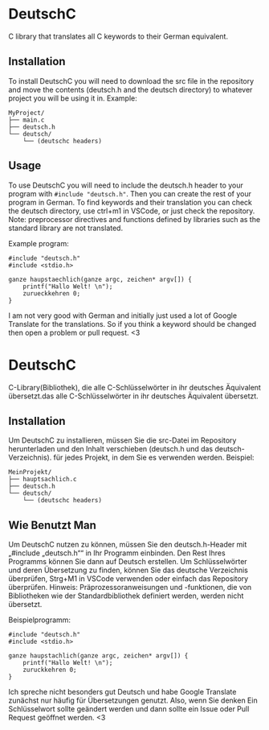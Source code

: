 # DeutschC
C library that translates all C keywords to their German equivalent.

## Installation
To install DeutschC you will need to download the src file in the repository and move the contents (deutsch.h and the deutsch directory)
to whatever project you will be using it in. Example:
```
MyProject/
├── main.c
├── deutsch.h
└── deutsch/
    └── (deutschc headers)
```

## Usage
To use DeutschC you will need to include the deutsch.h header to your program with ```#include "deutsch.h"```. Then you can create the rest of your program in German. To find keywords and their translation you can check the deutsch directory, use ctrl+m1 in VSCode, or just check the repository.
Note: preprocessor directives and functions defined by libraries such as the standard library are not translated.

Example program:
```
#include "deutsch.h"
#include <stdio.h>

ganze haupstaechlich(ganze argc, zeichen* argv[]) {
    printf("Hallo Welt! \n");
    zurueckkehren 0;
}
```

I am not very good with German and initially just used a lot of Google Translate for the translations. So if you think
a keyword should be changed then open a problem or pull request. <3

# DeutschC
C-Library(Bibliothek), die alle C-Schlüsselwörter in ihr deutsches Äquivalent übersetzt.das alle C-Schlüsselwörter in ihr deutsches Äquivalent übersetzt. 

## Installation
Um DeutschC zu installieren, müssen Sie die src-Datei im Repository herunterladen und den Inhalt verschieben (deutsch.h und das deutsch-Verzeichnis).
für jedes Projekt, in dem Sie es verwenden werden. Beispiel:
```
MeinProjekt/
├── hauptsachlich.c
├── deutsch.h
└── deutsch/
    └── (deutschc headers)
```

## Wie Benutzt Man
Um DeutschC nutzen zu können, müssen Sie den deutsch.h-Header mit „#include „deutsch.h““ in Ihr Programm einbinden. Den Rest Ihres Programms können Sie dann auf Deutsch erstellen. Um Schlüsselwörter und deren Übersetzung zu finden, können Sie das deutsche Verzeichnis überprüfen, Strg+M1 in VSCode verwenden oder einfach das Repository überprüfen.
Hinweis: Präprozessoranweisungen und -funktionen, die von Bibliotheken wie der Standardbibliothek definiert werden, werden nicht übersetzt.

Beispielprogramm:
```
#include "deutsch.h"
#include <stdio.h>

ganze haupstachlich(ganze argc, zeichen* argv[]) {
    printf("Hallo Welt! \n");
    zuruckkehren 0;
}
```

Ich spreche nicht besonders gut Deutsch und habe Google Translate zunächst nur häufig für Übersetzungen genutzt. Also, wenn Sie denken
Ein Schlüsselwort sollte geändert werden und dann sollte ein Issue oder Pull Request geöffnet werden. <3
